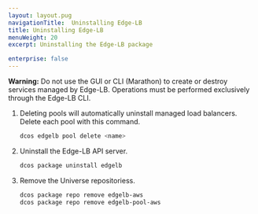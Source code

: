 ```yaml
---
layout: layout.pug
navigationTitle:  Uninstalling Edge-LB
title: Uninstalling Edge-LB
menuWeight: 20
excerpt: Uninstalling the Edge-LB package

enterprise: false
---
```



**Warning:** Do not use the GUI or CLI (Marathon) to create or destroy services managed by Edge-LB. Operations must be performed exclusively through the Edge-LB CLI.

1.  Deleting pools will automatically uninstall managed load balancers. Delete each pool with this command.

    ```bash
    dcos edgelb pool delete <name>
    ```

1.  Uninstall the Edge-LB API server.

    ```bash
    dcos package uninstall edgelb
    ```

1.  Remove the Universe repositoriess.

    ```bash
    dcos package repo remove edgelb-aws
    dcos package repo remove edgelb-pool-aws
    ```
